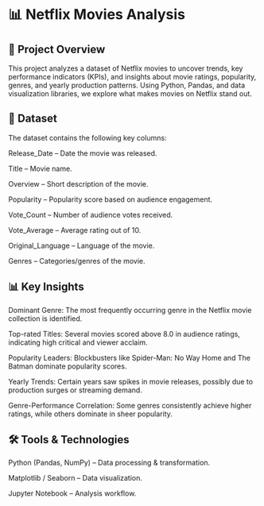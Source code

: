 # 📊 Netflix Movies Analysis
## 📌 Project Overview
This project analyzes a dataset of Netflix movies to uncover trends, key performance indicators (KPIs), and insights about movie ratings, popularity, genres, and yearly production patterns. Using Python, Pandas, and data visualization libraries, we explore what makes movies on Netflix stand out.

## 📂 Dataset
The dataset contains the following key columns:

Release_Date – Date the movie was released.

Title – Movie name.

Overview – Short description of the movie.

Popularity – Popularity score based on audience engagement.

Vote_Count – Number of audience votes received.

Vote_Average – Average rating out of 10.

Original_Language – Language of the movie.

Genres – Categories/genres of the movie.

## 📊 Key Insights
Dominant Genre: The most frequently occurring genre in the Netflix movie collection is identified.

Top-rated Titles: Several movies scored above 8.0 in audience ratings, indicating high critical and viewer acclaim.

Popularity Leaders: Blockbusters like Spider-Man: No Way Home and The Batman dominate popularity scores.

Yearly Trends: Certain years saw spikes in movie releases, possibly due to production surges or streaming demand.

Genre-Performance Correlation: Some genres consistently achieve higher ratings, while others dominate in sheer popularity.

## 🛠️ Tools & Technologies
Python (Pandas, NumPy) – Data processing & transformation.

Matplotlib / Seaborn – Data visualization.

Jupyter Notebook – Analysis workflow.
